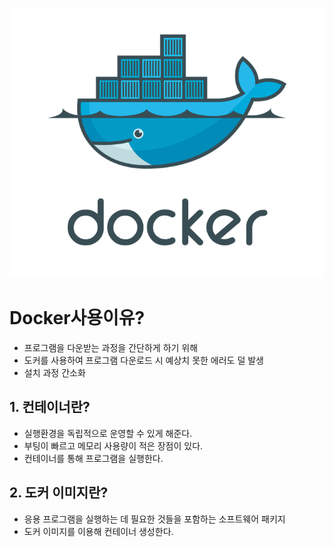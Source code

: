 ![alt text](<img/도커 기본이미지.png>)

# Docker사용이유?
- 프로그램을 다운받는 과정을 간단하게 하기 위해
- 도커를 사용하여 프로그램 다운로드 시 예상치 못한 에러도 덜 발생
- 설치 과정 간소화

## 1. 컨테이너란?
- 실행환경을 독립적으로 운영할 수 있게 해준다.
- 부팅이 빠르고 메모리 사용량이 적은 장점이 있다.
- 컨테이너를 통해 프로그램을 실행한다.

## 2. 도커 이미지란?
- 응용 프로그램을 실행하는 데 필요한 것들을 포함하는 소프트웨어 패키지
- 도커 이미지를 이용해 컨테이너 생성한다.
